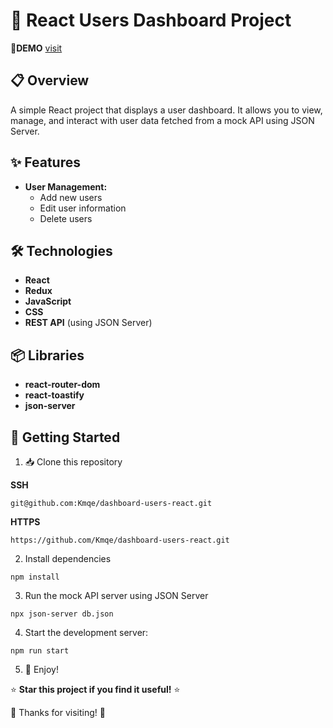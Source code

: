 # 🚀 React Users Dashboard Project
🔗**DEMO** [visit](https://dashboard-users-react.netlify.app/)

## 📋 Overview
A simple React project that displays a user dashboard. It allows you to view, manage, and interact with user data fetched from a mock API using JSON Server.

## ✨ Features
- **User Management:**
  - Add new users
  - Edit user information
  - Delete users

## 🛠️ Technologies
- **React**
- **Redux**
- **JavaScript**
- **CSS**
- **REST API** (using JSON Server)

## 📦 Libraries
- **react-router-dom**
- **react-toastify**
- **json-server**

## 🏁 Getting Started
1. 📥 Clone this repository

**SSH**
```
git@github.com:Kmqe/dashboard-users-react.git
```
**HTTPS**
```
https://github.com/Kmqe/dashboard-users-react.git
```

2. Install dependencies
```
npm install
```

3. Run the mock API server using JSON Server
```
npx json-server db.json
```

4. Start the development server:
```
npm run start
```

5. 🎉 Enjoy!



⭐ **Star this project if you find it useful!** ⭐

🙏 Thanks for visiting! 🙏

